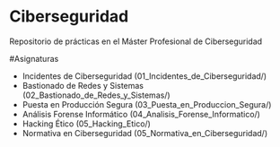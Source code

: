 # Ciberseguridad

Repositorio de prácticas en el Máster Profesional de Ciberseguridad


#Asignaturas

- Incidentes de Ciberseguridad (01_Incidentes_de_Ciberseguridad/)
- Bastionado de Redes y Sistemas (02_Bastionado_de_Redes_y_Sistemas/)
- Puesta en Producción Segura (03_Puesta_en_Produccion_Segura/)
- Análisis Forense Informático (04_Analisis_Forense_Informatico/)
- Hacking Ético (05_Hacking_Etico/)
- Normativa en Ciberseguridad (05_Normativa_en_Ciberseguridad/)
